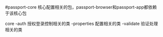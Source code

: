 #passport-core
核心配置相关的包，passport-browser和passport-app都依赖于该核心包


core
    -auth 授权登录控制相关的类
    -properties 配置相关的类
    -validate 验证处理相关的类
    